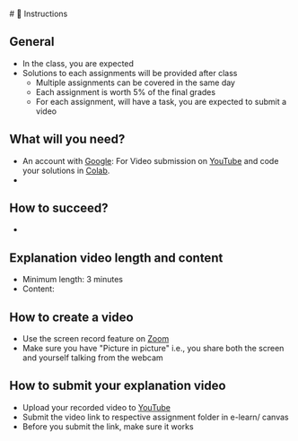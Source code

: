 <br>
# 📜 Instructions 
<br>

## General
- In the class, you are expected 
- Solutions to each assignments will be provided after class
  - Multiple assignments can be covered in the same day
  - Each assignment is worth 5% of the final grades 
  - For each assignment, will have a task, you are expected to submit a video
 
## What will you need?
  - An account with [Google](https://accounts.google.com/signup/v2/webcreateaccount?flowName=GlifWebSignIn&flowEntry=SignUp): For Video submission on [YouTube](https://youtu.be/dQw4w9WgXcQ?t=0) and code your solutions in [Colab](https://colab.research.google.com/).
  - 

## How to succeed?
  - 

## Explanation video length and content
  - Minimum length: 3 minutes
  - Content: 

## How to create a video
  - Use the screen record feature on [Zoom](https://zoom.us/)
  - Make sure you have "Picture in picture" i.e., you share both the screen and yourself talking from the webcam
  
## How to submit your explanation video

  - Upload your recorded video to [YouTube](https://youtu.be/dQw4w9WgXcQ?t=0)
  - Submit the video link to respective assignment folder in e-learn/ canvas
  - Before you submit the link, make sure it works
  


